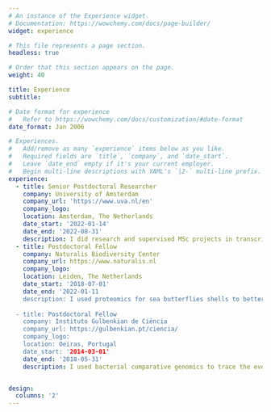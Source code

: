 ```yaml
---
# An instance of the Experience widget.
# Documentation: https://wowchemy.com/docs/page-builder/
widget: experience

# This file represents a page section.
headless: true

# Order that this section appears on the page.
weight: 40

title: Experience
subtitle:

# Date format for experience
#   Refer to https://wowchemy.com/docs/customization/#date-format
date_format: Jan 2006

# Experiences.
#   Add/remove as many `experience` items below as you like.
#   Required fields are `title`, `company`, and `date_start`.
#   Leave `date_end` empty if it's your current employer.
#   Begin multi-line descriptions with YAML's `|2-` multi-line prefix.
experience:
  - title: Senior Postdoctoral Researcher
    company: University of Amsterdam
    company_url: 'https://www.uva.nl/en'
    company_logo: 
    location: Amsterdam, The Netherlands
    date_start: '2022-01-14'
    date_end: '2022-08-31'
    description: I did research and supervised MSc projects in transcriptomics responses of planktonic gastropods to CO2.             .
  - title: Postdoctoral Fellow
    company: Naturalis Biodiversity Center
    company_url: https://www.naturalis.nl
    company_logo: 
    location: Leiden, The Netherlands
    date_start: '2018-07-01'
    date_end: '2022-01-11
    description: I used proteomics for sea butterflies shells to better understand the mechanisms that govern their shell formation.
    
  - title: Postdoctoral Fellow
    company: Instituto Gulbenkian de Ciência
    company_url: https://gulbenkian.pt/ciencia/
    company_logo: 
    location: Oeiras, Portugal
    date_start: '2014-03-01'
    date_end: '2018-05-31'
    description: I used bacterial comparative genomics to trace the evolution of the sporulation genetic machinery in Firmicutes.


design:
  columns: '2'
---
```

